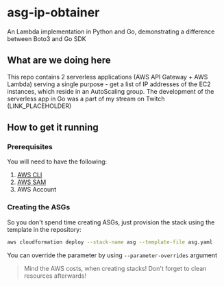 # asg-ip-obtainer

An Lambda implementation in Python and Go, demonstrating a difference between Boto3 and Go SDK

## What are we doing here

This repo contains 2 serverless applications (AWS API Gateway + AWS Lambda) serving a single purpose - get a list of IP addresses of the EC2 instances, which reside in an AutoScaling group.
The development of the serverless app in Go was a part of my stream on Twitch (LINK_PLACEHOLDER)

## How to get it running

### Prerequisites

You will need to have the following:
1. [AWS CLI](https://docs.aws.amazon.com/cli/latest/userguide/cli-chap-install.html)
2. [AWS SAM](https://github.com/awslabs/aws-sam-cli)
3. AWS Account

### Creating the ASGs
So you don't spend time creating ASGs, just provision the stack using the template in the repository:
```bash
aws cloudformation deploy --stack-name asg --template-file asg.yaml
```
You can override the parameter by using `--parameter-overrides` argument
> Mind the AWS costs, when creating stacks! Don't forget to clean resources afterwards!
